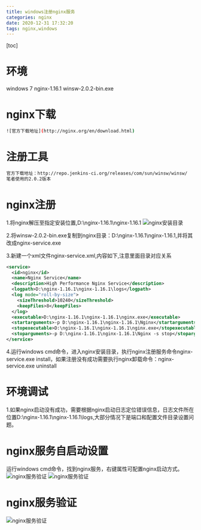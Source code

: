 ```yaml
---
title: windows注册nginx服务
categories: nginx
date: 2020-12-31 17:32:20
tags: nginx,windows
---
```

[toc]

# 环境
windows 7
nginx-1.16.1
winsw-2.0.2-bin.exe

# nginx下载
```bash
![官方下载地址](http://nginx.org/en/download.html)
```
# 注册工具
```bash
官方下载地址：http://repo.jenkins-ci.org/releases/com/sun/winsw/winsw/
笔者使用的2.0.2版本
```
# nginx注册

1.将nginx解压至指定安装位置,D:\nginx-1.16.1\nginx-1.16.1
![nginx安装目录](/img/nginx/nginx_20201231_01.png)

2.将winsw-2.0.2-bin.exe复制到nginx目录：D:\nginx-1.16.1\nginx-1.16.1,并将其改成nginx-service.exe 

3.新建一个xml文件nginx-service.xml,内容如下,注意里面目录对应关系
```xml
<service>
  <id>nginx</id>
  <name>Nginx Service</name>
  <description>High Performance Nginx Service</description>
  <logpath>D:\nginx-1.16.1\nginx-1.16.1\logs</logpath>
  <log mode="roll-by-size">
    <sizeThreshold>10240</sizeThreshold>
    <keepFiles>8</keepFiles>
  </log>
  <executable>D:\nginx-1.16.1\nginx-1.16.1\nginx.exe</executable>
  <startarguments>-p D:\nginx-1.16.1\nginx-1.16.1\Nginx</startarguments>
  <stopexecutable>D:\nginx-1.16.1\nginx-1.16.1\nginx.exe</stopexecutable>
  <stoparguments>-p D:\nginx-1.16.1\nginx-1.16.1\Nginx -s stop</stoparguments>
</service>
```
4.运行windows cmd命令，进入nginx安装目录，执行nginx注册服务命令nginx-service.exe install，如果注册没有成功需要执行nginx卸载命令：nginx-service.exe uninstall

# 环境调试

1.如果nginx启动没有成功，需要根据nginx启动日志定位错误信息，日志文件所在位置D:\nginx-1.16.1\nginx-1.16.1\logs,大部分情况下是端口和配置文件目录设置问题。

# nginx服务自启动设置

运行windows cmd命令，找到nginx服务，右键属性可配置nginx启动方式。
![nginx服务验证](/img/nginx/nginx_20201231_02.png)
![nginx服务验证](/img/nginx/nginx_20201231_03.png)

# nginx服务验证
![nginx服务验证](/img/nginx/nginx_20201231_04.png)
